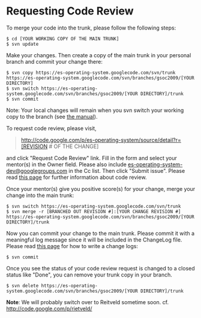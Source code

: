 # Requesting Code Review #

To merge your code into the trunk, please follow the following steps:

```
$ cd [YOUR WORKING COPY OF THE MAIN TRUNK]
$ svn update
```

Make your changes. Then create a copy of the main trunk in your personal branch and commit your change there:

```
$ svn copy https://es-operating-system.googlecode.com/svn/trunk https://es-operating-system.googlecode.com/svn/branches/gsoc2009/[YOUR DIRECTORY]
$ svn switch https://es-operating-system.googlecode.com/svn/branches/gsoc2009/[YOUR DIRECTORY]/trunk
$ svn commit
```

Note: Your local changes will remain when you svn switch your working copy to the branch (see [the manual](http://svnbook.red-bean.com/en/1.0/ch04s05.html)).

To request code review, please visit,

> http://code.google.com/p/es-operating-system/source/detail?r=[REVISION # OF THE CHANGE]

and click "Request Code Review" link. Fill in the form and select your mentor(s) in the Owner field. Please also include es-operating-system-dev@googlegroups.com in the Cc list. Then click "Submit issue". Please read [this page](http://code.google.com/p/support/wiki/CodeReviews) for further information about code review.

Once your mentor(s) give you positive score(s) for your change, merge your change into the main trunk:

```
$ svn switch https://es-operating-system.googlecode.com/svn/trunk
$ svn merge -r [BRANCHED OUT REVISION #]:[YOUR CHANGE REVISION #] https://es-operating-system.googlecode.com/svn/branches/gsoc2009/[YOUR DIRECTORY]/trunk
```

Now you can commit your change to the main trunk. Please commit it with a meaningful log message since it will be included in the ChangeLog file. Please read [this page](http://www.gnu.org/prep/standards/html_node/Change-Logs.html) for how to write a change logs:

```
$ svn commit
```

Once you see the status of your code review request is changed to a closed status like "Done", you can remove your trunk copy in your branch.

```
$ svn delete https://es-operating-system.googlecode.com/svn/branches/gsoc2009/[YOUR DIRECTORY]/trunk
```

**Note**: We will probably switch over to Reitveld sometime soon. cf. http://code.google.com/p/rietveld/
